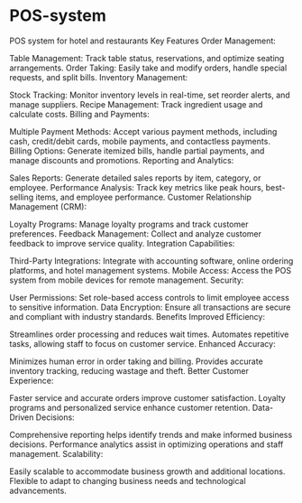 # POS-system
POS system for hotel and restaurants 
Key Features
Order Management:

Table Management: Track table status, reservations, and optimize seating arrangements.
Order Taking: Easily take and modify orders, handle special requests, and split bills.
Inventory Management:

Stock Tracking: Monitor inventory levels in real-time, set reorder alerts, and manage suppliers.
Recipe Management: Track ingredient usage and calculate costs.
Billing and Payments:

Multiple Payment Methods: Accept various payment methods, including cash, credit/debit cards, mobile payments, and contactless payments.
Billing Options: Generate itemized bills, handle partial payments, and manage discounts and promotions.
Reporting and Analytics:

Sales Reports: Generate detailed sales reports by item, category, or employee.
Performance Analysis: Track key metrics like peak hours, best-selling items, and employee performance.
Customer Relationship Management (CRM):

Loyalty Programs: Manage loyalty programs and track customer preferences.
Feedback Management: Collect and analyze customer feedback to improve service quality.
Integration Capabilities:

Third-Party Integrations: Integrate with accounting software, online ordering platforms, and hotel management systems.
Mobile Access: Access the POS system from mobile devices for remote management.
Security:

User Permissions: Set role-based access controls to limit employee access to sensitive information.
Data Encryption: Ensure all transactions are secure and compliant with industry standards.
Benefits
Improved Efficiency:

Streamlines order processing and reduces wait times.
Automates repetitive tasks, allowing staff to focus on customer service.
Enhanced Accuracy:

Minimizes human error in order taking and billing.
Provides accurate inventory tracking, reducing wastage and theft.
Better Customer Experience:

Faster service and accurate orders improve customer satisfaction.
Loyalty programs and personalized service enhance customer retention.
Data-Driven Decisions:

Comprehensive reporting helps identify trends and make informed business decisions.
Performance analytics assist in optimizing operations and staff management.
Scalability:

Easily scalable to accommodate business growth and additional locations.
Flexible to adapt to changing business needs and technological advancements.
